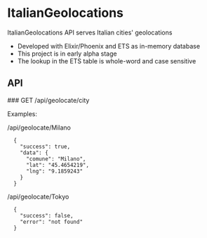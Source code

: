 # ItalianGeolocations

ItalianGeolocations API serves Italian cities' geolocations

  * Developed with Elixir/Phoenix and ETS as in-memory database
  * This project is in early alpha stage
  * The lookup in the ETS table is whole-word and case sensitive


## API

### GET /api/geolocate/city

Examples:

/api/geolocate/Milano
~~~
  {
    "success": true,
    "data": {
      "comune": "Milano",
      "lat": "45.4654219",
      "lng": "9.1859243"
    }
  }
~~~

/api/geolocate/Tokyo
~~~
  {
    "success": false,
    "error": "not found"
  }
~~~